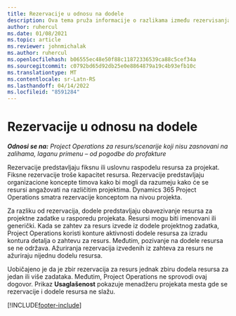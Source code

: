 ```yaml
---
title: Rezervacije u odnosu na dodele
description: Ova tema pruža informacije o razlikama između rezervisanja resursa i dodeljivanja resursa.
author: ruhercul
ms.date: 01/08/2021
ms.topic: article
ms.reviewer: johnmichalak
ms.author: ruhercul
ms.openlocfilehash: b06555ec48e50f88c11872336539ca88c5cef34a
ms.sourcegitcommit: c0792bd65d92db25e0e8864879a19c4b93efb10c
ms.translationtype: MT
ms.contentlocale: sr-Latn-RS
ms.lasthandoff: 04/14/2022
ms.locfileid: "8591284"
---
```

# <a name="bookings-vs-assignments"></a>Rezervacije u odnosu na dodele

_**Odnosi se na:** Project Operations za resurs/scenarije koji nisu zasnovani na zalihama, laganu primenu – od pogodbe do profakture_

Rezervacije predstavljaju fiksnu ili uslovnu raspodelu resursa za projekat. Fiksne rezervacije troše kapacitet resursa. Rezervacije predstavljaju organizacione koncepte timova kako bi mogli da razumeju kako će se resursi angažovati na različitim projektima. Dynamics 365 Project Operations smatra rezervacije konceptom na nivou projekta. 

Za razliku od rezervacija, dodele predstavljaju obavezivanje resursa za projektne zadatke u rasporedu projekata. Resursi mogu biti imenovani ili generički.  Kada se zahtev za resurs izvede iz dodele projektnog zadatka, Project Operations koristi konture aktivnosti dodele resursa za izradu kontura detalja o zahtevu za resurs. Međutim, pozivanje na dodele resursa se ne održava. Ažuriranja rezervacija izvedenih iz zahteva za resurs ne ažuriraju nijednu dodelu resursa.

Uobičajeno je da je zbir rezervacija za resurs jednak zbiru dodela resursa za jedan ili više zadataka. Međutim, Project Operations ne sprovodi ovaj dogovor. Prikaz **Usaglašenost** pokazuje menadžeru projekata mesta gde se rezervacije i dodele resursa ne slažu.




[!INCLUDE[footer-include](../includes/footer-banner.md)]